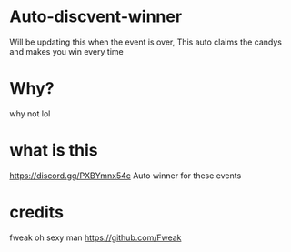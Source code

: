 # Auto-discvent-winner
Will be updating this when the event is over, This auto claims the candys and makes you win every time

# Why?
why not lol

# what is this
https://discord.gg/PXBYmnx54c Auto winner for these events

# credits
fweak oh sexy man https://github.com/Fweak
